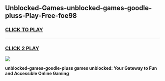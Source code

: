 
## Unblocked-Games-unblocked-games-goodle-pluss-Play-Free-foe98
<h3>
<a href="https://premium76.site?title=unblocked-games-goodle-pluss&ref=24M">CLICK TO PLAY</a></h3>
<hr>

<h3>
<a href="https://premium76.site?title=unblocked-games-goodle-pluss&ref=24M">CLICK 2 PLAY</a>
  
</h3>

<a href="https://premium76.site?title=unblocked-games-goodle-pluss&ref=24M"><img src="https://clearcache.store/games.png"></a>


**unblocked-games-goodle-pluss games unblocked: Your Gateway to Fun and Accessible Online Gaming**

